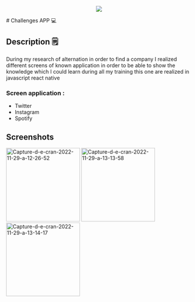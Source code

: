 <p align="center">
    <img src="https://img.shields.io/badge/made%20with-Reactnative-blue?style=for-the-badge">
</p>
# Challenges APP 💻

## Description 🗒️

During my research of alternation in order to find a company I realized different screens of known application in order to be able to show the knowledge which I could learn during all my training this one are realized in javascript react native

### Screen application :

- Twitter
- Instagram
- Spotify

## Screenshots
<p>
<img width="200" alt="Capture-d-e-cran-2022-11-29-a-12-26-52" src="https://user-images.githubusercontent.com/113344743/205341332-b1068a43-f48c-4fb5-b557-df77f3871e94.png">
<img width="200" alt="Capture-d-e-cran-2022-11-29-a-13-13-58" src="https://user-images.githubusercontent.com/113344743/205341610-81879599-8fe3-45a8-b8d0-852a5fa57c2d.png">
<img width="200" alt="Capture-d-e-cran-2022-11-29-a-13-14-17" src="https://user-images.githubusercontent.com/113344743/205341673-e4484372-de9e-4f6b-854f-d3869b454014.png">
</p>
